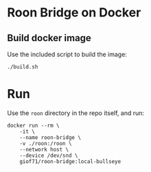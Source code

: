 # Roon Bridge on Docker

## Build docker image

Use the included script to build the image:

`./build.sh`

# Run

Use the `roon` directory in the repo itself, and run:

```
docker run --rm \
    -it \
    --name roon-bridge \
    -v ./roon:/roon \
    --network host \
    --device /dev/snd \
    giof71/roon-bridge:local-bullseye
```